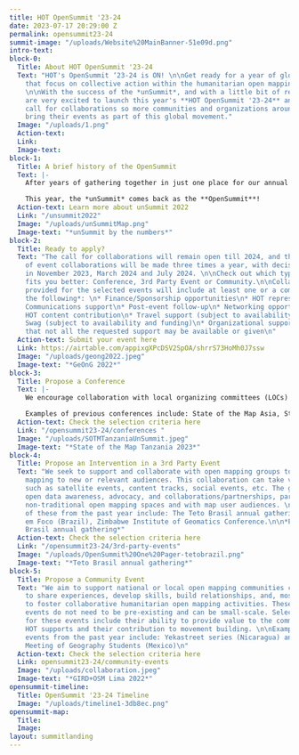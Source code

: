 ```yaml
---
title: HOT OpenSummit '23-24
date: 2023-07-17 20:29:00 Z
permalink: opensummit23-24
summit-image: "/uploads/Website%20MainBanner-51e09d.png"
intro-text: 
block-0:
  Title: About HOT OpenSummit '23-24
  Text: "HOT's OpenSummit ‘23-24 is ON! \n\nGet ready for a year of global events
    that focus on collective action within the humanitarian open mapping community.
    \n\nWith the success of the *unSummit*, and with a little bit of rebranding, we
    are very excited to launch this year's **HOT OpenSummit '23-24** and open our
    call for collaborations so more communities and organizations around the world
    bring their events as part of this global movement."
  Image: "/uploads/1.png"
  Action-text: 
  Link: 
  Image-text: 
block-1:
  Title: A brief history of the OpenSummit
  Text: |-
    After years of gathering together in just one place for our annual conference, in 2022 we launched the *HOT unSummit*, a decentralized, year-long program of 13 global, regional, and local conferences worldwide, where each community brought together its own perspectives on open mapping, OpenStreetMap, humanitarian response, and social impact.

    This year, the *unSummit* comes back as the **OpenSummit**!
  Action-text: Learn more about unSummit 2022
  Link: "/unsummit2022"
  Image: "/uploads/unSummitMap.png"
  Image-text: "*unSummit by the numbers*"
block-2:
  Title: Ready to apply?
  Text: "The call for collaborations will remain open till 2024, and the selection
    of event collaborations will be made three times a year, with decisions taken
    in November 2023, March 2024 and July 2024. \n\nCheck out which type of event
    fits you better: Conference, 3rd Party Event or Community.\n\nCollaborative support
    provided for the selected events will include at least one or a combination of
    the following*: \n* Finance/Sponsorship opportunities\n* HOT representation\n*
    Communications support\n* Post-event follow-up\n* Networking opportunities\n*
    HOT content contribution\n* Travel support (subject to availability and funding)\n*
    Swag (subject to availability and funding)\n* Organizational support\n\n*Note
    that not all the requested support may be available or given\n"
  Action-text: Submit your event here
  Link: https://airtable.com/appixgXPcDSV2SpOA/shrrS73HoMh0J7ssw
  Image: "/uploads/geong2022.jpeg"
  Image-text: "*GeOnG 2022*"
block-3:
  Title: Propose a Conference
  Text: |-
    We encourage collaboration with local organizing committees (LOCs) for existing conferences that focus on open mapping or humanitarian/development work relevant to open mapping. These events should align closely with the criteria set for the HOT OpenSummit event collaborations. Priority will be given to conferences in HOT's priority countries.

    Examples of previous conferences include: State of the Map Asia, State of the Map Tanzania, and the Pacific Geospatial Conference.
  Action-text: Check the selection criteria here
  Link: "/opensummit23-24/conferences "
  Image: "/uploads/SOTMTanzaniaUnSummit.jpeg"
  Image-text: "*State of the Map Tanzania 2023*"
block-4:
  Title: Propose an Intervention in a 3rd Party Event
  Text: "We seek to support and collaborate with open mapping groups to bring open
    mapping to new or relevant audiences. This collaboration can take various forms,
    such as satellite events, content tracks, social events, etc. The goal is to promote
    open data awareness, advocacy, and collaborations/partnerships, particularly in
    non-traditional open mapping spaces and with map user audiences. \n\nExamples
    of these from the past year include: The Teto Brasil annual gathering,  Cidade
    em Foco (Brazil), Zimbabwe Institute of Geomatics Conference.\n\n*Photo: Teto
    Brasil annual gathering*"
  Action-text: Check the selection criteria here
  Link: "/opensummit23-24/3rd-party-events"
  Image: "/uploads/OpenSummit%20One%20Pager-tetobrazil.png"
  Image-text: "*Teto Brasil annual gathering*"
block-5:
  Title: Propose a Community Event
  Text: "We aim to support national or local open mapping communities coming together
    to share experiences, develop skills, build relationships, and, most importantly,
    to foster collaborative humanitarian open mapping activities. These community
    events do not need to be pre-existing and can be small-scale. Selection criteria
    for these events include their ability to provide value to the communities that
    HOT supports and their contribution to movement building. \n\nExamples of such
    events from the past year include: Yekastreet series (Nicaragua) and ENEG (National
    Meeting of Geography Students (Mexico)\n"
  Action-text: Check the selection criteria here
  Link: opensummit23-24/community-events
  Image: "/uploads/collaboration.jpeg"
  Image-text: "*GIRD+OSM Lima 2022*"
opensummit-timeline:
  Title: OpenSummit '23-24 Timeline
  Image: "/uploads/timeline1-3db8ec.png"
opensummit-map:
  Title: 
  Image: 
layout: summitlanding
---
```


